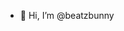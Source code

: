 - 👋 Hi, I’m @beatzbunny

<!---
beatzbunny/beatzbunny is a ✨ special ✨ repository because its `README.md` (this file) appears on your GitHub profile.
You can click the Preview link to take a look at your changes.
--->
